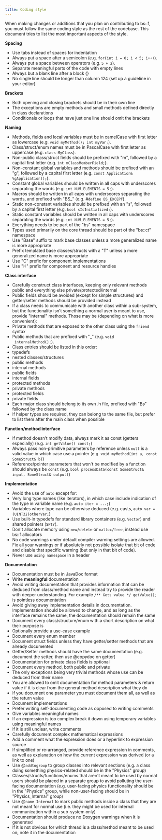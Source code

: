 ```yaml
---
title: Coding style
---
```


When making changes or additions that you plan on contributing to bs::f, you must follow the same coding style as the rest of the codebase. This document tries to list the most important aspects of the style.

**Spacing**
 - Use tabs instead of spaces for indentation
 - Always put a space after a semicolon (e.g. `for(int i = 0; i < 5; i++)`).
 - Always put a space between operators (e.g. `5 + 2`).
 - Separate meaningful parts of the code with empty lines
 - Always but a blank line after a block {}
 - No single line should be longer than column 124 (set up a guideline in your editor)
 
**Brackets**
 - Both opening and closing brackets should be in their own line
  - The exceptions are empty methods and small methods defined directly in class declarations
 - Conditionals or loops that have just one line should omit the brackets
  
**Naming**
 - Methods, fields and local variables must be in camelCase with first letter as lowercase (e.g. `void myMethod(); int myVar;`).
 - Class/struct/enum names must be in PascalCase with first letter as uppercase (e.g. `class MyClass`).
 - Non-public class/struct fields should be prefixed with "m", followed by a capital first letter (e.g. `int mClassMemberField;`).
 - Non-constant global variables and methods should be prefixed with an "g", followed by a capital first letter (e.g. `const Application& %gApplication();`).
 - Constant global variables should be written in all caps with underscores separating the words (e.g. `int NUM_ELEMENTS = 5;`).
 - Macros should be written in all caps with underscores separating the words, and prefixed with "BS_" (e.g. \#`define BS_EXCEPT`).
 - Static non-constant variables should be prefixed with an "s", followed by a capital first letter (e.g. `bool sIsInitialized;`).
 - Static constant variables should be written in all caps with underscores separating the words (e.g. `int NUM_ELEMENTS = 5;`).
 - Everything needs to be part of the "bs" namespace
  - Types used primarily on the core thread should be part of the "bs::ct" namespace
 - Use "Base" suffix to mark base classes unless a more generalized name is more appropriate
 - Prefix templated base classes/structs with a "T" unless a more generalized name is more appropriate
 - Use "C" prefix for component implementations
 - Use "H" prefix for component and resource handles
 
**Class interface**
 - Carefully construct class interfaces, keeping only relevant methods public and everything else private/protected/internal
 - Public fields should be avoided (except for simple structures) and getter/setter methods should be provided instead
 - If a class needs to communicate with another class within a sub-system, but the functionality isn't something a normal user is meant to use, provide "internal" methods. Those may be (depending on what is more convenient):
  - Private methods that are exposed to the other class using the `friend` syntax
  - Public methods that are prefixed with "_" (e.g. `void _internalMethod();`).
 - Class entries should be listed in this order:
  - typedefs
  - nested classes/structures
  - public methods
  - internal methods
  - public fields
  - internal fields
  - protected methods
  - private methods
  - protected fields
  - private fields
 - Each major class should belong to its own .h file, prefixed with "Bs" followed by the class name
  - If helper types are required, they can belong to the same file, but prefer to list them after the main class when possible
 
**Function/method interface**
 - If method doesn't modify data, always mark it as const (getters especially) (e.g. `int getValue() const;`)
 - Always pass non-primitive parameters by reference unless `null` is a valid value in which case use a pointer (e.g. `void myMethod(int a, const SomeStruct& b)`)
 - Reference/pointer parameters that won't be modified by a function should always be `const` (e.g. `bool processData(const SomeStruct& input, SomeStruct& output)`)
 
**Implementation**
 - Avoid the use of `auto` except for:
  - Very long type names (like iterators), in which case include indication of the type in variable name (e.g. `auto iter = ...;`)
  - Variables where type can be otherwise deduced (e.g. casts, `auto var = (UINT32)otherVar;`)
 - Use built-in typedefs for standard library containers (e.g. `Vector`) and shared pointers (`SPtr`).
 - Don't allocate memory using `new/delete` or `malloc/free`, instead use bs::f allocators
 - No code warnings under default compiler warning settings are allowed. Fix all your warnings or if absolutely not possible isolate that bit of code and disable that specific warning (but only in that bit of code).
 - Never use `using namespace` in a header
 
**Documentation**
 - Documentation must be in JavaDoc format
 - Write **meaningful** documentation
  - Avoid writing documentation that provides information that can be deduced from class/method name and instead try to provide the reader with deeper understanding. For example `/** Gets value */ getValue(); ` is pointless documentation
  - Avoid giving away implementation details in documentation. Implementation should be allowed to change, and as long as the interface remains the same, the documentation should remain the same
 - Document every class/structure/enum with a short description on what their purpose is
  - Optionally provide a use-case example
  - Document every enum member
  - Document struct fields unless they have getter/setter methods that are already documented
  - Getter/Setter methods should have the same documentation (e.g. document the setter, then use \@copydoc on getter)
  - Documentation for private class fields is optional
 - Document every method, both public and private
  - The only exceptions being very trivial methods whose use can be deduced from their name
  - You are allowed to omit documentation for method parameters & return value if it is clear from the general method description what they do
  - If you document one parameter you must document them all, as well as the return value
 - Document implementations
  - Prefer writing self-documenting code as opposed to writing comments
   - Give variables meaningful names
   - If an expression is too complex break it down using temporary variables using meaningful names
   - If it is still unclear, write comments
  - Carefully document complex mathematical expressions
   - Add a comment what the expression does or a hyperlink to expression source
   - If simplified or re-arranged, provide reference expression in comments, as well as explanation on how the current expression was derived (or a link to one)
 - Use \@`addtogroup` to group classes into relevant sections (e.g. a class doing something physics-related should be in the "Physics" group)
  - Classes/structs/functions/enums that aren't meant to be used by normal users should be placed in a separate group to avoid polluting the user-facing documentation (e.g. user-facing physics functionality should be in the "Physics" group, while non-user-facing should be in "Physics_Internal" group)
 - Use \@`name Internal` to mark public methods inside a class that they are not meant for normal use (i.e. they might be used for internal communication within a sub-system only)
 - Documentation should produce no Doxygen warnings when it is generated
 - If it is not obvious for which thread is a class/method meant to be used on, note it in the documentation
 